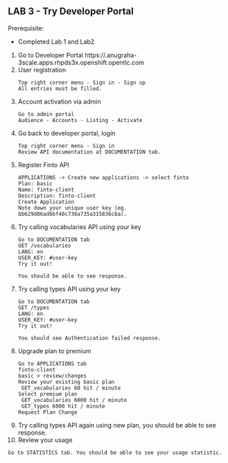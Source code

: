 
## LAB 3 - Try Developer Portal

Prerequisite:
- Completed Lab 1 and Lab2
  

1. Go to Developer Portal https://<user>.anugraha-3scale.apps.rhpds3x.openshift.opentlc.com
2. User registration
   ```
   Top right corner menu - Sign in - Sign up
   All entries must be filled.
   ```
3. Account activation via admin
   ```
   Go to admin portal 
   Audience - Accounts - Listing - Activate
   ```
4. Go back to developer portal, login
   ```
   Top right corner menu - Sign in
   Review API documentation at DOCUMENTATION tab.
   ```
5. Register Finto API
   ```
   APPLICATIONS -> Create new applications -> select finto
   Plan: basic
   Name: finto-client
   Description: finto-client
   Create Application
   Note down your unique user key (eg. bb629d06ad6bf40c736a735a315836cba).
   ```
6. Try calling vocabularies API using your key
   ```
   Go to DOCUMENTATION tab
   GET /vocabularies
   LANG: en
   USER_KEY: #user-key
   Try it out!

   You should be able to see response.
   ```
7. Try calling types API using your key
   ```
   Go to DOCUMENTATION tab
   GET /types
   LANG: en
   USER_KEY: #user-key
   Try it out!

   You should see Authentication failed response.
   ```
8. Upgrade plan to premium
   ```
   Go to APPLICATIONS tab
   finto-client
   basic > review/changes
   Review your existing basic plan
    GET_vocabularies 60 hit / minute
   Select premium plan
    GET_vocabularies 6000 hit / minute
    GET_types 6000 hit / minute
   Request Plan Change
   ```
9. Try calling types API again using  new plan, you should be able to see response.
10. Review your usage
   ```
   Go to STATISTICS tab. You should be able to see your usage statistic.
   ```
